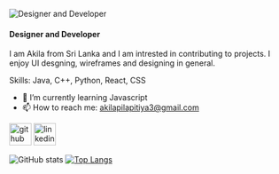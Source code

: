 
![Designer and Developer](https://media.licdn.com/dms/image/v2/D4D16AQFEWMpCZP_mtQ/profile-displaybackgroundimage-shrink_350_1400/profile-displaybackgroundimage-shrink_350_1400/0/1736672569076?e=1744848000&v=beta&t=r3_tcWJ2N3JVUUoJl_imOaa3Rgs1NaKOXrHmuF0OJm8)

#### Designer and Developer

I am Akila from Sri Lanka and I am intrested in contributing to projects.
I enjoy UI desgning, wireframes and designing in general.

Skills: Java, C++, Python, React, CSS 

- 🌱 I’m currently learning Javascript 
- 📫 How to reach me: akilapilapitiya3@gmail.com 


[<img src='https://cdn.jsdelivr.net/npm/simple-icons@3.0.1/icons/github.svg' alt='github' height='40'>](https://github.com/akilapilapitiya)  [<img src='https://cdn.jsdelivr.net/npm/simple-icons@3.0.1/icons/linkedin.svg' alt='linkedin' height='40'>](https://www.linkedin.com/in/akila-pilapitiya/)  

![GitHub stats](https://github-readme-stats.vercel.app/api?username=akilapilapitiya&show_icons=true) 
[![Top Langs](https://github-readme-stats.vercel.app/api/top-langs/?username=akilapilapitiya)](https://github.com/anuraghazra/github-readme-stats)








